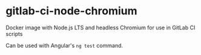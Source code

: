 # gitlab-ci-node-chromium
Docker image with Node.js LTS and headless Chromium for use in GitLab CI scripts

Can be used with Angular's `ng test` command.
